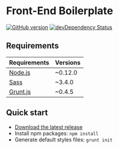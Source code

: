 # Front-End Boilerplate

[![GitHub version](http://img.shields.io/github/release/agenceepsilon/frontend-boilerplate.svg?style=flat-square)](https://github.com/agenceepsilon/frontend-boilerplate/releases) [![devDependency Status](http://img.shields.io/david/dev/agenceepsilon/frontend-boilerplate.svg?style=flat-square)](https://david-dm.org/agenceepsilon/frontend-boilerplate#info=devDependencies)

## Requirements

| Requirements                   | Versions |
| ------------------------------ | -------- |
| [Node.js](http://nodejs.org)   | ~0.12.0  |
| [Sass](http://sass-lang.com)   | ~3.4.0   |
| [Grunt.js](http://gruntjs.com) | ~0.4.5   |

## Quick start

* [Download the latest release](https://github.com/agenceepsilon/frontend-boilerplate/archive/master.zip)
* Install npm packages: ``npm install``
* Generate default styles files: ``grunt init``
